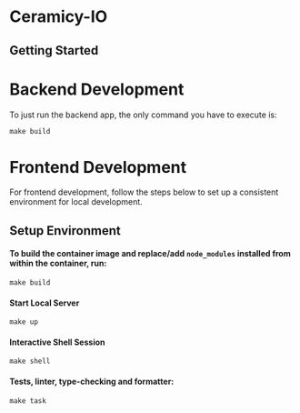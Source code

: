 # Ceramicy-IO

## Getting Started

# Backend Development
To just run the backend app, the only command you have to execute is:
```shell
make build
```

# Frontend Development

For frontend development, follow the steps below to set up a consistent environment for local development.

## Setup Environment

#### To build the container image and replace/add `node_modules` installed from within the container, run:

```shell
make build
```

#### Start Local Server
```shell
make up
```

#### Interactive Shell Session
```shell
make shell
```

#### Tests, linter, type-checking and formatter:
```shell
make task
```
